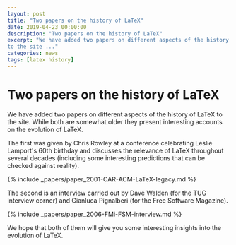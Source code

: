 ```yaml
---
layout: post
title: "Two papers on the history of LaTeX"
date: 2019-04-23 00:00:00
description: "Two papers on the history of LaTeX"
excerpt: "We have added two papers on different aspects of the history of LaTeX
to the site ..."
categories: news
tags: [latex history]
---
```


# Two papers on the history of LaTeX

We have added two papers on different aspects of the history of LaTeX
to the site.  While both are somewhat older they present interesting
accounts on the evolution of LaTeX.

The first was given by Chris Rowley at a conference celebrating Leslie
Lamport's 60th birthday and discusses the relevance of LaTeX throughout
several decades (including some interesting predictions that can be checked
against reality).

{% include _papers/paper_2001-CAR-ACM-LaTeX-legacy.md %}

The second is an interview carried out by Dave Walden (for the TUG
interview corner) and Gianluca Pignalberi (for the Free Software
Magazine).

{% include _papers/paper_2006-FMi-FSM-interview.md %}


We hope that both of them will give you some interesting insights
into the evolution of LaTeX.



